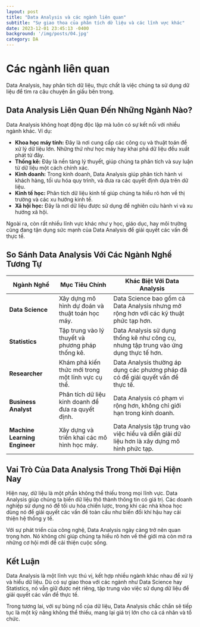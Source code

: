 ```yaml
---
layout: post
title: "Data Analysis và các ngành liên quan"
subtitle: "Sự giao thoa của phân tích dữ liệu và các lĩnh vực khác"
date: 2023-12-01 23:45:13 -0400
background: '/img/posts/04.jpg'
category: DA
---
```


# Các ngành liên quan

Data Analysis, hay phân tích dữ liệu, thực chất là việc chúng ta sử dụng dữ liệu để tìm ra câu chuyện ẩn giấu bên trong.

## Data Analysis Liên Quan Đến Những Ngành Nào?  
Data Analysis không hoạt động độc lập mà luôn có sự kết nối với nhiều ngành khác. Ví dụ:  
- **Khoa học máy tính:** Đây là nơi cung cấp các công cụ và thuật toán để xử lý dữ liệu lớn. Những thứ như học máy hay khai phá dữ liệu đều xuất phát từ đây.  
- **Thống kê:** Đây là nền tảng lý thuyết, giúp chúng ta phân tích và suy luận từ dữ liệu một cách chính xác.  
- **Kinh doanh:** Trong kinh doanh, Data Analysis giúp phân tích hành vi khách hàng, tối ưu hóa quy trình, và đưa ra các quyết định dựa trên dữ liệu.  
- **Kinh tế học:** Phân tích dữ liệu kinh tế giúp chúng ta hiểu rõ hơn về thị trường và các xu hướng kinh tế.  
- **Xã hội học:** Đây là nơi dữ liệu được sử dụng để nghiên cứu hành vi và xu hướng xã hội.  

Ngoài ra, còn rất nhiều lĩnh vực khác như y học, giáo dục, hay môi trường cũng đang tận dụng sức mạnh của Data Analysis để giải quyết các vấn đề thực tế.  

## So Sánh Data Analysis Với Các Ngành Nghề Tương Tự  

| **Ngành Nghề**       | **Mục Tiêu Chính**                                                                 | **Khác Biệt Với Data Analysis**                                                                 |
|-----------------------|------------------------------------------------------------------------------------|-------------------------------------------------------------------------------------------------|
| **Data Science**      | Xây dựng mô hình dự đoán và thuật toán học máy.                                    | Data Science bao gồm cả Data Analysis nhưng mở rộng hơn với các kỹ thuật phức tạp hơn.         |
| **Statistics**        | Tập trung vào lý thuyết và phương pháp thống kê.                                   | Data Analysis sử dụng thống kê như công cụ, nhưng tập trung vào ứng dụng thực tế hơn.           |
| **Researcher**        | Khám phá kiến thức mới trong một lĩnh vực cụ thể.                                 | Data Analysis thường áp dụng các phương pháp đã có để giải quyết vấn đề thực tế.               |
| **Business Analyst**  | Phân tích dữ liệu kinh doanh để đưa ra quyết định.                                | Data Analysis có phạm vi rộng hơn, không chỉ giới hạn trong kinh doanh.                        |
| **Machine Learning Engineer** | Xây dựng và triển khai các mô hình học máy.                                | Data Analysis tập trung vào việc hiểu và diễn giải dữ liệu hơn là xây dựng mô hình phức tạp.   |

## Vai Trò Của Data Analysis Trong Thời Đại Hiện Nay  
Hiện nay, dữ liệu là một phần không thể thiếu trong mọi lĩnh vực. Data Analysis giúp chúng ta biến dữ liệu thô thành thông tin có giá trị. Các doanh nghiệp sử dụng nó để tối ưu hóa chiến lược, trong khi các nhà khoa học dùng nó để giải quyết các vấn đề toàn cầu như biến đổi khí hậu hay cải thiện hệ thống y tế.  

Với sự phát triển của công nghệ, Data Analysis ngày càng trở nên quan trọng hơn. Nó không chỉ giúp chúng ta hiểu rõ hơn về thế giới mà còn mở ra những cơ hội mới để cải thiện cuộc sống.  

## Kết Luận  
Data Analysis là một lĩnh vực thú vị, kết hợp nhiều ngành khác nhau để xử lý và hiểu dữ liệu. Dù có sự giao thoa với các ngành như Data Science hay Statistics, nó vẫn giữ được nét riêng, tập trung vào việc sử dụng dữ liệu để giải quyết các vấn đề thực tế.  

Trong tương lai, với sự bùng nổ của dữ liệu, Data Analysis chắc chắn sẽ tiếp tục là một kỹ năng không thể thiếu, mang lại giá trị lớn cho cả cá nhân và tổ chức.  